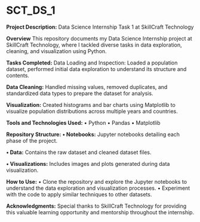 # SCT_DS_1
**Project Description:** 
Data Science Internship Task 1 at SkillCraft Technology

**Overview**
This repository documents my Data Science Internship project at SkillCraft Technology, where I tackled diverse tasks in data exploration, cleaning, and visualization using Python.

**Tasks Completed:**
Data Loading and Inspection: Loaded a population dataset, performed initial data exploration to understand its structure and contents.

**Data Cleaning:** 
Handled missing values, removed duplicates, and standardized data types to prepare the dataset for analysis.

**Visualization:** 
Created histograms and bar charts using Matplotlib to visualize population distributions across multiple years and countries.

**Tools and Technologies Used:**
• Python 
• Pandas 
• Matplotlib

**Repository Structure:**
**• Notebooks:** 
Jupyter notebooks detailing each phase of the project.

**• Data:**
Contains the raw dataset and cleaned dataset files. 

**• Visualizations:** 
Includes images and plots generated during data visualization.

**How to Use:**
• Clone the repository and explore the Jupyter notebooks to understand the data exploration and visualization processes. 
• Experiment with the code to apply similar techniques to other datasets.

**Acknowledgments:**
Special thanks to SkillCraft Technology for providing this valuable learning opportunity and mentorship throughout the internship.
